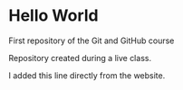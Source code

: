 # Hello World
 First repository of the Git and GitHub course

 Repository created during a live class.

 I added this line directly from the website.
